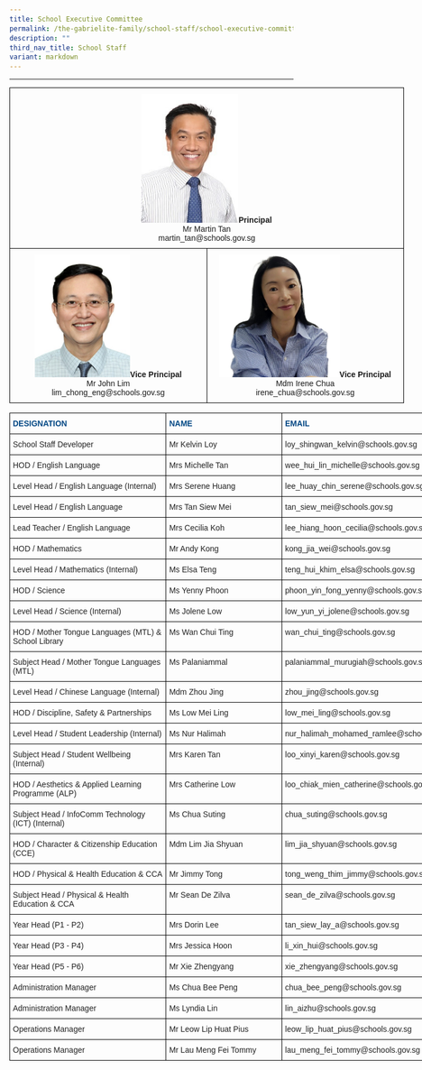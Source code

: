 ```yaml
---
title: School Executive Committee
permalink: /the-gabrielite-family/school-staff/school-executive-committee/
description: ""
third_nav_title: School Staff
variant: markdown
---
```

----

<style type="text/css">
.tg  {border-collapse:collapse;border-spacing:0;margin:0px auto;}
.tg td{border-color:black;border-style:solid;border-width:1px;font-family:Arial, sans-serif;font-size:14px;
  overflow:hidden;padding:10px 5px;word-break:normal;}
.tg th{border-color:black;border-style:solid;border-width:1px;font-family:Arial, sans-serif;font-size:14px;
  font-weight:normal;overflow:hidden;padding:10px 5px;word-break:normal;}
.tg .tg-baqh{text-align:center;vertical-align:top}
</style>
<table class="tg" style="undefined;table-layout: fixed; width: 700px">
<colgroup>
<col style="width: 350px">
<col style="width: 350px">
</colgroup>
<tbody>
  <tr>
    <td class="tg-baqh" colspan="2"><img src="/images/mrmartintan2.jpeg" style="width:25%"><span style="font-weight:bold">Principal</span><br>Mr Martin Tan<br>martin_tan@schools.gov.sg</td>
  </tr>
  <tr>
    <td class="tg-baqh"><img src="/images/John%20Lim.jpeg" style="width:50%"><span style="font-weight:bold">Vice Principal</span><br>Mr John Lim<br>lim_chong_eng@schools.gov.sg</td>
    <td class="tg-baqh"><img src="/images/Mdm_Chua__VP_.jpeg" style="width:63%"><span style="font-weight:bold">Vice Principal</span><br>Mdm Irene Chua<br>irene_chua@schools.gov.sg</td>
  </tr>
</tbody>
</table>

<br>

<style type="text/css">
.tg  {border-collapse:collapse;border-spacing:0;margin:0px auto;}
.tg td{border-color:black;border-style:solid;border-width:1px;font-family:Arial, sans-serif;font-size:14px;
  overflow:hidden;padding:10px 5px;word-break:normal;}
.tg th{border-color:black;border-style:solid;border-width:1px;font-family:Arial, sans-serif;font-size:14px;
  font-weight:normal;overflow:hidden;padding:10px 5px;word-break:normal;}
.tg .tg-vl7p{color:#222;text-align:left;vertical-align:middle}
.tg .tg-5x91{color:#004784;font-weight:bold;text-align:left;vertical-align:top}
.tg .tg-brl1{color:#222;text-align:left;vertical-align:top}
</style>
<table class="tg" style="undefined;table-layout: fixed; width: 808px">
<colgroup>
<col style="width: 278px">
<col style="width: 206px">
<col style="width: 324px">
</colgroup>
<tbody>
  <tr>
    <td class="tg-5x91">DESIGNATION</td>
    <td class="tg-5x91">NAME</td>
    <td class="tg-5x91">EMAIL</td>
  </tr>
  <tr>
    <td class="tg-brl1">School Staff Developer <br></td>
    <td class="tg-brl1">Mr Kelvin Loy<br></td>
    <td class="tg-brl1">loy_shingwan_kelvin@schools.gov.sg</td>
  </tr>
  
  <tr>
    <td class="tg-brl1">HOD / English Language</td>
    <td class="tg-brl1">Mrs Michelle Tan</td>
    <td class="tg-brl1">wee_hui_lin_michelle@schools.gov.sg</td>
  </tr>
  <tr>
    <td class="tg-brl1">Level Head / English Language (Internal)</td>
    <td class="tg-brl1">Mrs Serene Huang</td>
    <td class="tg-brl1">lee_huay_chin_serene@schools.gov.sg <br></td>
  </tr>
	  <tr>
    <td class="tg-brl1">Level Head / English Language</td>
    <td class="tg-brl1">Mrs Tan Siew Mei</td>
    <td class="tg-brl1">tan_siew_mei@schools.gov.sg</td>
  </tr>
	<tr><td class="tg-brl1">Lead Teacher / English Language</td>
    <td class="tg-brl1">Mrs Cecilia Koh</td>
    <td class="tg-brl1">lee_hiang_hoon_cecilia@schools.gov.sg<br></td>
  </tr>
	 <tr>
    <td class="tg-brl1">HOD / Mathematics<br></td>
    <td class="tg-brl1">Mr Andy Kong</td>
    <td class="tg-brl1">kong_jia_wei@schools.gov.sg</td>
  </tr>
  <tr>
    <td class="tg-brl1">Level Head / Mathematics (Internal)<br></td>
    <td class="tg-brl1">Ms Elsa Teng</td>
    <td class="tg-brl1">teng_hui_khim_elsa@schools.gov.sg</td>
  </tr>
	  <tr>
    <td class="tg-brl1">HOD / Science</td>
    <td class="tg-brl1">Ms Yenny Phoon</td>
    <td class="tg-brl1">phoon_yin_fong_yenny@schools.gov.sg</td>
  </tr>
  <tr>
    <td class="tg-brl1">Level Head / Science (Internal)</td>
    <td class="tg-brl1">Ms Jolene Low </td>
    <td class="tg-brl1">low_yun_yi_jolene@schools.gov.sg</td>
  </tr>
  <tr>
    <td class="tg-brl1">HOD / Mother Tongue Languages (MTL)&nbsp;&amp; School Library&nbsp;</td>
    <td class="tg-brl1">Ms Wan Chui Ting</td>
    <td class="tg-brl1">wan_chui_ting@schools.gov.sg</td>
  </tr>
    <tr>
    <td class="tg-brl1">Subject Head / Mother Tongue Languages (MTL)</td>
    <td class="tg-brl1">Ms Palaniammal</td>
    <td class="tg-brl1">palaniammal_murugiah@schools.gov.sg</td>
  </tr>
	<tr>
    <td class="tg-brl1">Level Head / Chinese Language (Internal)</td>
    <td class="tg-brl1"> Mdm Zhou Jing</td>
    <td class="tg-brl1"> zhou_jing@schools.gov.sg</td>
  </tr>
  <tr>
    <td class="tg-brl1">HOD / Discipline, Safety &amp; Partnerships</td>
    <td class="tg-brl1">Ms Low Mei Ling</td>
    <td class="tg-brl1">low_mei_ling@schools.gov.sg</td>
  </tr>
  <tr>
    <td class="tg-brl1">Level Head / Student Leadership (Internal)</td>
    <td class="tg-brl1">Ms Nur Halimah</td>
    <td class="tg-brl1">nur_halimah_mohamed_ramlee@schools.gov.sg</td>
  </tr>
	<tr>
    <td class="tg-brl1">Subject Head / Student Wellbeing (Internal)</td>
    <td class="tg-brl1">Mrs Karen Tan </td>
    <td class="tg-brl1">loo_xinyi_karen@schools.gov.sg</td>
  </tr>
  <tr>
    <td class="tg-brl1">HOD / Aesthetics &amp; Applied Learning Programme (ALP)</td>
    <td class="tg-brl1">Mrs Catherine Low</td>
    <td class="tg-brl1">loo_chiak_mien_catherine@schools.gov.sg</td>
  </tr>
  <tr>
    <td class="tg-brl1">Subject Head / InfoComm Technology (ICT) (Internal)</td>
    <td class="tg-brl1">Ms Chua Suting</td>
    <td class="tg-brl1">chua_suting@schools.gov.sg</td>
  </tr>
  <tr>
    <td class="tg-brl1">HOD / Character &amp; Citizenship Education (CCE)</td>
    <td class="tg-brl1">Mdm Lim Jia Shyuan</td>
    <td class="tg-brl1">lim_jia_shyuan@schools.gov.sg</td>
  </tr>
  <tr>
    <td class="tg-brl1">HOD / Physical &amp; Health Education &amp; CCA </td>
    <td class="tg-brl1">Mr Jimmy Tong</td>
    <td class="tg-brl1">tong_weng_thim_jimmy@schools.gov.sg</td>
  </tr>
  <tr>
    <td class="tg-brl1">Subject Head / Physical &amp; Health Education &amp; CCA</td>
    <td class="tg-brl1">Mr Sean De Zilva</td>
    <td class="tg-brl1">sean_de_zilva@schools.gov.sg</td>
  </tr>
  <tr>
    <td class="tg-brl1">Year Head (P1 - P2) <br></td>
    <td class="tg-brl1">Mrs Dorin Lee<br></td>
    <td class="tg-brl1">tan_siew_lay_a@schools.gov.sg</td>
  </tr>
  <tr>
    <td class="tg-brl1">Year Head (P3 - P4)<br></td>
    <td class="tg-brl1">Mrs Jessica Hoon</td>
    <td class="tg-brl1">li_xin_hui@schools.gov.sg</td>
  </tr>
  <tr>
    <td class="tg-brl1">Year Head (P5 - P6)<br></td>
    <td class="tg-brl1">Mr Xie Zhengyang </td>
    <td class="tg-brl1">xie_zhengyang@schools.gov.sg</td>
  </tr>
  <tr>
    <td class="tg-brl1">Administration Manager</td>
    <td class="tg-brl1"> Ms Chua Bee Peng</td>
    <td class="tg-brl1"> chua_bee_peng@schools.gov.sg</td>
  </tr>
  <tr>
    <td class="tg-brl1">Administration Manager</td>
    <td class="tg-brl1"> Ms Lyndia Lin</td>
    <td class="tg-brl1"> lin_aizhu@schools.gov.sg </td>
  </tr>
  <tr>
    <td class="tg-brl1">Operations Manager</td>
    <td class="tg-brl1">Mr Leow Lip Huat Pius</td>
    <td class="tg-brl1"> leow_lip_huat_pius@schools.gov.sg</td>
  </tr>
  <tr>
    <td class="tg-brl1">Operations Manager<br></td>
    <td class="tg-brl1">Mr Lau Meng Fei Tommy<br></td>
    <td class="tg-brl1">lau_meng_fei_tommy@schools.gov.sg</td>
  </tr>
</tbody>
</table>